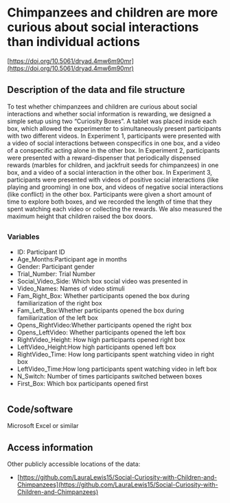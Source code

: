 # Chimpanzees and children are more curious about social interactions than individual actions

[https://doi.org/10.5061/dryad.4mw6m90mr](https://doi.org/10.5061/dryad.4mw6m90mr)

## Description of the data and file structure

To test whether chimpanzees and children are curious about social interactions and whether social information is rewarding, we designed a simple setup using two “Curiosity Boxes”. A tablet was placed inside each box, which allowed the experimenter to simultaneously present participants with two different videos. In Experiment 1, participants were presented with a video of social interactions between conspecifics in one box, and a video of a conspecific acting alone in the other box. In Experiment 2, participants were presented with a reward-dispenser that periodically dispensed rewards (marbles for children, and jackfruit seeds for chimpanzees) in one box, and a video of a social interaction in the other box. In Experiment 3, participants were presented with videos of positive social interactions (like playing and grooming) in one box, and videos of negative social interactions (like conflict) in the other box. Participants were given a short amount of time to explore both boxes, and we recorded the length of time that they spent watching each video or collecting the rewards. We also measured the maximum height that children raised the box doors.

###

##

### Variables

* ID: Participant ID
* Age_Months:Participant age in months
* Gender: Participant gender
* Trial_Number: Trial Number
* Social_Video_Side: Which box social video was presented in
* Video_Names: Names of video stimuli
* Fam_Right_Box: Whether participants opened the box during familiarization of the right box
* Fam_Left_Box:Whether participants opened the box during familiarization of the left box
* Opens_RightVideo:Whether participants opened the right box
* Opens_LeftVideo: Whether participants opened the left box
* RightVideo_Height: How high participants opened right box
* LeftVideo_Height:How high participants opened left box
* RightVideo_Time: How long participants spent watching video in right box
* LeftVideo_Time:How long participants spent watching video in left box
* N_Switch: Number of times participants switched between boxes
* First_Box: Which box participants opened first

#

## Code/software

Microsoft Excel or similar

## Access information

Other publicly accessible locations of the data:

* [https://github.com/LauraLewis15/Social-Curiosity-with-Children-and-Chimpanzees](https://github.com/LauraLewis15/Social-Curiosity-with-Children-and-Chimpanzees)



